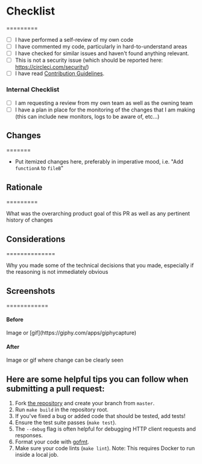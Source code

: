 # Checklist

=========

- [ ] I have performed a self-review of my own code
- [ ] I have commented my code, particularly in hard-to-understand areas
- [ ] I have checked for similar issues and haven't found anything relevant.
- [ ] This is not a security issue (which should be reported here: https://circleci.com/security/)
- [ ] I have read [Contribution Guidelines](https://github.com/CircleCI-Public/circleci-cli/blob/master/CONTRIBUTING.md).

### Internal Checklist
- [ ] I am requesting a review from my own team as well as the owning team
- [ ] I have a plan in place for the monitoring of the changes that I am making (this can include new monitors, logs to be aware of, etc...)

## Changes

=======

- Put itemized changes here, preferably in imperative mood, i.e. "Add
  `functionA` to `fileB`"

## Rationale

=========

What was the overarching product goal of this PR as well as any pertinent
history of changes

## Considerations

==============

Why you made some of the technical decisions that you made, especially if the
reasoning is not immediately obvious

## Screenshots

============

<h4>Before</h4>
Image or [gif](https://giphy.com/apps/giphycapture)

<h4>After</h4>
Image or gif where change can be clearly seen

## **Here are some helpful tips you can follow when submitting a pull request:**

1. Fork [the repository](https://github.com/CircleCI-Public/circleci-cli) and create your branch from `master`.
2. Run `make build` in the repository root.
3. If you've fixed a bug or added code that should be tested, add tests!
4. Ensure the test suite passes (`make test`).
5. The `--debug` flag is often helpful for debugging HTTP client requests and responses.
6. Format your code with [gofmt](https://golang.org/cmd/gofmt/).
7. Make sure your code lints (`make lint`). Note: This requires Docker to run inside a local job.
